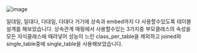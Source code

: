 ![image](https://github.com/MarkZiRo/spring-project/assets/37473857/6369bd8f-5a00-4d5b-baac-48a3afcaf6fe)


일대일, 일대다, 다대일, 다대다 거기에 상속과 embed까지 다 사용할수있도록 테이블설계를 해보았습니다.
상속관계 매핑에서 사용할수있는 3가지중 
부모클래스의 속성을 모든 자식클래스에 때려넣어 성능이 느린 class_per_table을 제외하고
joined와 single_table중에 single_table을 사용해보았습니다.




